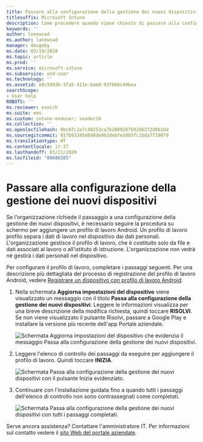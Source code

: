 ```yaml
---
title: Passare alla configurazione della gestione dei nuovi dispositivi | Microsoft Docs
titlesuffix: Microsoft Intune
description: Come procedere quando viene chiesto di passare alla configurazione della gestione dei nuovi dispositivi.
keywords: ''
author: lenewsad
ms.author: lanewsad
manager: dougeby
ms.date: 03/19/2020
ms.topic: article
ms.prod: ''
ms.service: microsoft-intune
ms.subservice: end-user
ms.technology: ''
ms.assetid: e0c5993b-3fa5-411e-bae0-93fb66c49bea
searchScope:
- User help
ROBOTS: ''
ms.reviewer: esmich
ms.suite: ems
ms.custom: intune-enduser; seodec18
ms.collection: ''
ms.openlocfilehash: 0bc07c2a7c48253ca7b2809287502db272d0b1bd
ms.sourcegitcommit: 017b93345d8d8de962debfe3db5fc1bda7719079
ms.translationtype: HT
ms.contentlocale: it-IT
ms.lasthandoff: 03/21/2020
ms.locfileid: "80086585"
---
```

# <a name="move-to-new-device-management-setup"></a>Passare alla configurazione della gestione dei nuovi dispositivi  

Se l'organizzazione richiede il passaggio a una configurazione della gestione dei nuovi dispositivi, è necessario seguire la procedura su schermo per aggiungere un profilo di lavoro Android. Un profilo di lavoro profilo separa i dati di lavoro nel dispositivo dai dati personali. L'organizzazione gestisce il profilo di lavoro, che è costituito solo da file e dati associati al lavoro o all'istituto di istruzione. L'organizzazione non vedrà né gestirà i dati personali nel dispositivo. 

Per configurare il profilo di lavoro, completare i passaggi seguenti. Per una descrizione più dettagliata del processo di registrazione del profilo di lavoro Android, vedere [Registrare un dispositivo con profilo di lavoro Android](./enroll-device-android-work-profile.md).  

 1. Nella schermata **Aggiorna impostazioni del dispositivo** viene visualizzato un messaggio con il titolo **Passa alla configurazione della gestione dei nuovi dispositivi**. Leggere le informazioni visualizza per una breve descrizione della modifica richiesta, quindi toccare **RISOLVI**. Se non viene visualizzato il pulsante Risolvi, passare a Google Play e installare la versione più recente dell'app Portale aziendale.  

    ![Schermata **Aggiorna impostazioni del dispositivo** che evidenzia il messaggio Passa alla configurazione della gestione dei nuovi dispositivi.](./media/intune-company-portal-update-settings.png)  

2. Leggere l'elenco di controllo dei passaggi da eseguire per aggiungere il profilo di lavoro. Quindi toccare **INIZIA**. 

    ![Schermata **Passa alla configurazione della gestione dei nuovi dispositivi** con il pulsante Inizia evidenziato.](./media/company-portal-unfinished-checklist-2003.png)  

3. Continuare con l'installazione guidata fino a quando tutti i passaggi dell'elenco di controllo non sono contrassegnati come completati.  

    ![Schermata **Passa alla configurazione della gestione dei nuovi dispositivi** con tutti i passaggi completati.](./media/company-portal-checklist-2003.png)  

Serve ancora assistenza? Contattare l'amministratore IT. Per informazioni sul contatto vedere il [sito Web del portale aziendale](https://go.microsoft.com/fwlink/?linkid=2010980).  

